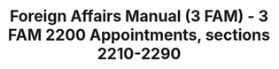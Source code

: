 ---
layout: wrapper_text
category: datasets

# Basic
identifier: "100,729"
title: "Foreign Affairs Manual (3 FAM) - 3 FAM 2200 Appointments, sections 2210-2290"
describedBy: "http://www.state.gov/m/a/dir/regs/fam/03fam/2200/index.htm"
description: "The Foreign Service Act of 1980 mandated a comprehensive revision to the operation of the Department of State and the personnel assigned to the US Foreign Service. As the statutory authority, the Foreign Affairs Manual (FAM), details the Department of State's regulations and policies on its structure and operations. Currently, there are over 25,000 pages of policies and procedures published in 16 volumes of the FAM and 38 corresponding sections of the Foreign Affairs Handbook (FAH). The FAM and FAH are revised accordingly as changes in the organization occur. 3 FAM 2200 contains documentation of the following administrative components: - 2210 Appointments - 2220 Personnel Security - 2230 Categories of Foreign Service Personnel - 2240 Foreign Service Officer Career Candidate Program - 2250 Foreign Service Specialist Career Candidate Program - 2260 The Senior Foreign Service Officer Career Candidate Program - 2270 Senior Executive Service Merit Staffing - 2280 Superior Qualifications Appointments - 2290 Limited Noncareer Appointments under Section 303 of the Foreign Service Act"
programCode:
  - "014:003"
bureauCode:
  - "014:00"

# Dates
modified: "2011-03-02"

# POC
poc:
  type: "vcard:Contact"
  fn: "Kottmyer, Alice"
  hasEmail: "mailto:KottmyerAM@state.gov"

# Publisher
publisher:
  type: "org:Organization"
  name: "U.S. Department of State"

# Spatiotemporal
spatial: "World"
temporal: "1980-01-01T00:00:01Z/2011-12-31T23:59:59Z"

# Distribution
distribution:
  - type: "dcat:Distribution"
    downloadURL: "http://www.state.gov/m/a/dir/regs/fam/03fam/2200/index.htm"
    mediaType: "text/html"
  - type: "dcat:Distribution"
    accessURL: "http://www.state.gov/m/a/dir/regs/fam/03fam/2200/index.htm"
    format: "html"

# Keywords
keyword:
  - "-"
---